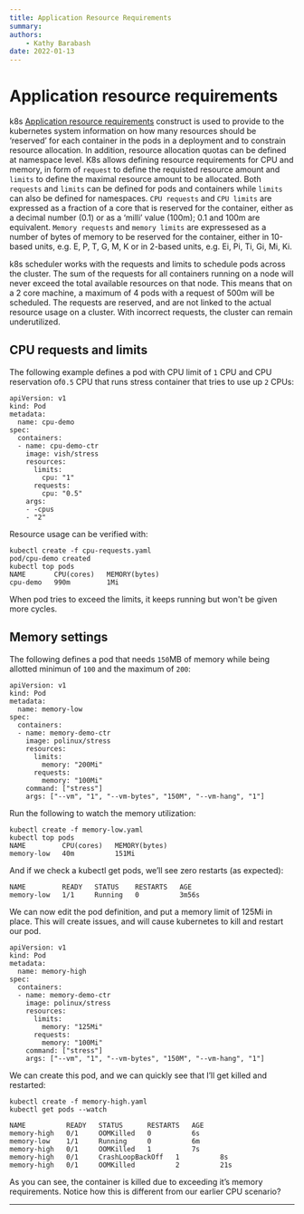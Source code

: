 ```yaml
---
title: Application Resource Requirements
summary: 
authors:
    - Kathy Barabash
date: 2022-01-13
---
```


# Application resource requirements

k8s [Application resource requirements](https://kubernetes.io/docs/concepts/configuration/manage-compute-resources-container/) construct is used to provide to the kubernetes system information on how many resources should be ‘reserved’ for each container in the pods in a deployment and to constrain resource allocation. In addition, resource allocation quotas can be defined at namespace level.
K8s allows defining resource requirements for CPU and memory, in form of `request` to define the requisted resource amount and `limits` to define the maximal resource amount to be allocated. Both `requests` and `limits` can be defined for pods and containers while `limits` can also be defined for namespaces. `CPU requests` and `CPU limits` are expressed as a fraction of a core that is reserved for the container, either as a decimal number (0.1) or as a ‘milli’ value (100m); 0.1 and 100m are equivalent. `Memory requests` and `memory limits` are expressesed as a number of bytes of memory to be reserved for the container, either in 10-based units, e.g. E, P, T, G, M, K or in 2-based units, e.g. Ei, Pi, Ti, Gi, Mi, Ki. 

k8s scheduler works with the requests and limits to schedule pods across the cluster. The sum of the requests for all containers running on a node will never exceed the total available resources on that node. This means that on a 2 core machine, a maximum of 4 pods with a request of 500m will be scheduled.
The requests are reserved, and are not linked to the actual resource usage on a cluster. With incorrect requests, the cluster can remain underutilized.

## CPU requests and limits

The following example defines a pod with CPU limit of `1` CPU and CPU reservation of`0.5` CPU that runs stress container that tries to use up `2` CPUs:
```
apiVersion: v1
kind: Pod
metadata:
  name: cpu-demo
spec:
  containers:
  - name: cpu-demo-ctr
    image: vish/stress
    resources:
      limits:
        cpu: "1"
      requests:
        cpu: "0.5"
    args:
    - -cpus
    - "2"
```
Resource usage can be verified with:
```
kubectl create -f cpu-requests.yaml
pod/cpu-demo created
kubectl top pods
NAME       CPU(cores)   MEMORY(bytes)
cpu-demo   990m         1Mi
```
When pod tries to exceed the limits, it keeps running but won't be given more cycles.

## Memory settings

The following defines a pod that needs `150`MB of memory while being allotted minimun of `100` and the maximum of `200`:
```
apiVersion: v1
kind: Pod
metadata:
  name: memory-low
spec:
  containers:
  - name: memory-demo-ctr
    image: polinux/stress
    resources:
      limits:
        memory: "200Mi"
      requests:
        memory: "100Mi"
    command: ["stress"]
    args: ["--vm", "1", "--vm-bytes", "150M", "--vm-hang", "1"]
```
Run the following to watch the memory utilization:
```
kubectl create -f memory-low.yaml
kubectl top pods
NAME         CPU(cores)   MEMORY(bytes)
memory-low   40m          151Mi
```
And if we check a kubectl get pods, we’ll see zero restarts (as expected):
```
NAME         READY   STATUS    RESTARTS   AGE
memory-low   1/1     Running   0          3m56s
```
We can now edit the pod definition, and put a memory limit of 125Mi in place. This will create issues, and will cause kubernetes to kill and restart our pod.
```
apiVersion: v1
kind: Pod
metadata:
  name: memory-high
spec:
  containers:
  - name: memory-demo-ctr
    image: polinux/stress
    resources:
      limits:
        memory: "125Mi"
      requests:
        memory: "100Mi"
    command: ["stress"]
    args: ["--vm", "1", "--vm-bytes", "150M", "--vm-hang", "1"]
```
We can create this pod, and we can quickly see that I’ll get killed and restarted:
```
kubectl create -f memory-high.yaml
kubectl get pods --watch

NAME          READY   STATUS      RESTARTS   AGE
memory-high   0/1     OOMKilled   0          6s
memory-low    1/1     Running     0          6m
memory-high   0/1     OOMKilled   1          7s
memory-high   0/1     CrashLoopBackOff   1          8s
memory-high   0/1     OOMKilled          2          21s
```
As you can see, the container is killed due to exceeding it’s memory requirements. Notice how this is different from our earlier CPU scenario?

---